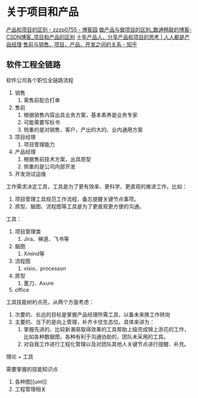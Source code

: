 # 关于项目和产品
[产品和项目的区别 - zzzp0755 - 博客园](https://www.cnblogs.com/renzhituteng/p/12025388.html)
[做产品与做项目的区别_数通畅联的博客-CSDN博客_项目和产品的区别](https://blog.csdn.net/aeaiesb/article/details/70312859)
[十年产品人，分享产品和项目的思考 | 人人都是产品经理](https://www.woshipm.com/pmd/4301109.html)
[售前与销售、项目、产品、开发之间的关系 - 知乎](https://zhuanlan.zhihu.com/p/496119356)


## 软件工程全链路

软件公司各个职位全链路流程
1.  销售
    1.  需售前配合打单
2.  售前
    1.  根据销售内容出具业务方案，基本素养是业务专家
    2.  可能需要写标书
    3.  侧重的是对销售、客户，产出的大的、业内通用方案
3.  项目经理
    1.  项目管理能力
4.  产品经理
    1.  根据售前技术方案，出具原型
    2.  侧重的是公司内部开发
5.  开发测试运维

工作需求决定工具，工具是为了更有效率、更科学、更直观的推进工作。比如：
1.  项目管理工具规范工作流程，备忘提醒关键节点事项。
2.  原型、脑图、流程图等工具是为了更直观更方便的沟通。

工具：
1.  项目管理类
    1.  Jira、禅道、飞书等
2.  脑图
    1.  Xmind等
3.  流程图
    1.  visio、processon
4.  原型
    1.  墨刀、Axure
5.  office

工具技能树的点亮，从两个方面考虑：
1.  次要的、长远的目标是掌握产品经理所需工具，以备未来换工作转岗
2.  主要的、当下的是向上管理，补齐卡住生态位。具体来讲为：
    1.  掌握先进的、比较新潮易取得效果的工具帮助上级完成锦上添花的工作，比如各种数据图，各种有利于沟通协助的，团队未采用的工具。
    2.  对自我工作进行工程化管理以及对团队其他人关键节点进行提醒、补充。

理论 + 工具

需要掌握的技能知识点
1. 各种图[[uml]]
2. 工程管理相关